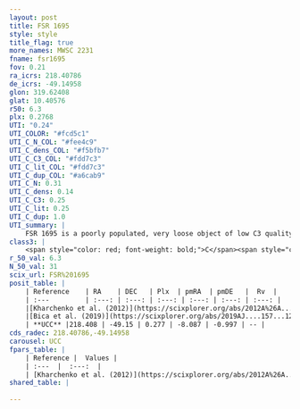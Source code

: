 ```yaml
---
layout: post
title: FSR 1695
style: style
title_flag: true
more_names: MWSC 2231
fname: fsr1695
fov: 0.21
ra_icrs: 218.40786
de_icrs: -49.14958
glon: 319.62408
glat: 10.40576
r50: 6.3
plx: 0.2768
UTI: "0.24"
UTI_COLOR: "#fcd5c1"
UTI_C_N_COL: "#fee4c9"
UTI_C_dens_COL: "#f5bfb7"
UTI_C_C3_COL: "#fdd7c3"
UTI_C_lit_COL: "#fdd7c3"
UTI_C_dup_COL: "#a6cab9"
UTI_C_N: 0.31
UTI_C_dens: 0.14
UTI_C_C3: 0.25
UTI_C_lit: 0.25
UTI_C_dup: 1.0
UTI_summary: |
    FSR 1695 is a poorly populated, very loose object of low C3 quality. It is poorly studied in the literature, with no articles listed in the last 6 years.
class3: |
    <span style="color: red; font-weight: bold;">C</span><span style="color: red; font-weight: bold;">C</span>
r_50_val: 6.3
N_50_val: 31
scix_url: FSR%201695
posit_table: |
    | Reference    | RA    | DEC   | Plx  | pmRA  | pmDE   |  Rv  |
    | :---         | :---: | :---: | :---: | :---: | :---: | :---: |
    |[Kharchenko et al. (2012)](https://scixplorer.org/abs/2012A%26A...543A.156K) | 218.409 | -49.165 | -- | -4.05 | -0.68 | -- |
    |[Bica et al. (2019)](https://scixplorer.org/abs/2019AJ....157...12B) | 218.407 | -49.168 | -- | -- | -- | -- |
    | **UCC** |218.408 | -49.15 | 0.277 | -8.087 | -0.997 | -- | 
cds_radec: 218.40786,-49.14958
carousel: UCC
fpars_table: |
    | Reference |  Values |
    | :---  |  :---:  |
    | [Kharchenko et al. (2012)](https://scixplorer.org/abs/2012A%26A...543A.156K) | `e_bv=0.281, distance=1667, log_age=9.38` |
shared_table: |
    
---
```

